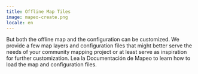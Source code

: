 ```yaml
---
title: Offline Map Tiles
image: mapeo-create.png
locale: en
---
```


But both the offline map and the configuration can be customized. We provide a few map layers and configuration files that might better serve the needs of your community mapping project or at least serve as inspiration for further customization. Lea la <app-button :inline="true" :color="true" localUrl=":8086/all/docs.mapeo.app">Documentación de Mapeo</app-button> to learn how to load the map and configuration files.

<app-button :color="true" localUrl=":8081/files/mbtiles/mbtiles/" text="Download files"></app-button>

<app-button localUrl=":8086/all/https://docs.mapeo.app/complete-reference-guide/mapeo-mobile-installation-setup/adding-custom-base-maps-to-mapeo-mobile" text="Read documentation"></app-button>
